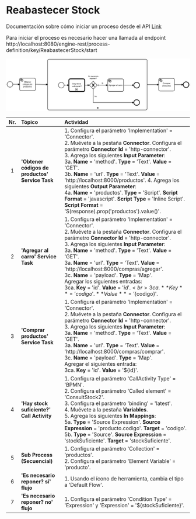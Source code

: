 # Reabastecer Stock

Documentación sobre cómo iniciar un proceso desde el API [Link](https://docs.camunda.org/manual/7.9/reference/rest/process-definition/post-start-process-instance/)

Para iniciar el proceso es necesario hacer una llamada al endpoint http://localhost:8080/engine-rest/process-definition/key/ReabastecerStock/start

![BPMN Diagram](ReabastecerStock.png)

|   Nr. | Tópico                                          | Actividad                                                                                                                                                                                                                                                                                                                                                                                                                                                                                                                                                                                                                                                                                                                                                                                                         |
| :---: | :---                                            | :---                                                                                                                                                                                                                                                                                                                                                                                                                                                                                                                                                                                                                                                                                                                                                                                                              |
|     1 | **'Obtener códigos de productos' Service Task** | 1. Configura el parámetro 'Implementation' = 'Connector'. <br> 2. Muévete a la pestaña **Connector**. Configura el parámetro **Connector Id** = 'http-connector'.<br> 3. Agrega los siguientes **Input Parameter**:<br> 3a. **Name** = 'method'. **Type** = 'Text'. **Value** = 'GET'. <br> 3b. **Name** = 'url'. **Type** = 'Text'. **Value** = 'http://localhost:8000/productos'. 4. Agrega los siguientes **Output Parameter**:<br> 4a. **Name** = 'productos'. **Type** = 'Script'. **Script Format** = 'javascript'. **Script Type** = 'Inline Script'. **Script Format** = 'S(response).prop('productos').value()'.                                                                                                                                                                                         |
|     2 | **'Agregar al carro' Service Task**             | 1. Configura el parámetro 'Implementation' = 'Connector'. <br> 2. Muévete a la pestaña **Connector**. Configura el parámetro **Connector Id** = 'http-connector'.<br> 3. Agrega los siguientes **Input Parameter**:<br> 3a. **Name** = 'method'. **Type** = 'Text'. **Value** = 'GET'. <br> 3a. **Name** = 'url'. **Type** = 'Text'. **Value** = 'http://localhost:8000/compras/agregar'. <br> 3c. **Name** = 'payload'. **Type** = 'Map'. <br> Agregar los siguientes entradas:<br> 3ca. **Key** = 'id'. **Value** = '${id}'. <br> 3ca. **Key** = 'codigo'. **Value** = '${codigo}'.                                                                                                                                                                                                                      |
|     3 | **'Comprar productos' Service Task** | 1. Configura el parámetro 'Implementation' = 'Connector'. <br> 2. Muévete a la pestaña **Connector**. Configura el parámetro **Connector Id** = 'http-connector'.<br> 3. Agrega los siguientes **Input Parameter**:<br> 3a. **Name** = 'method'. **Type** = 'Text'. **Value** = 'GET'. <br> 3a. **Name** = 'url'. **Type** = 'Text'. **Value** = 'http://localhost:8000/compras/comprar'. <br> 3c. **Name** = 'payload'. **Type** = 'Map'. <br> Agregar el siguientes entrada:<br> 3ca. **Key** = 'id'. **Value** = '${id}'.                                                                                                                                                                                                             |
|     4 | **'Hay stock suficiente?' Call Activity** | 1. Configura el parámetro 'CallActivity Type' = 'BPMN'. <br>  2. Configura el parámetro 'Called element' = 'ConsultStock2'. <br> 3. Configura el parámetro 'binding' = 'latest'. <br> 4. Muévete a la pestaña **Variables**. <br> 5. Agrega los siguientes **In Mappings**:<br> 5a. **Type** = 'Source Expression'. **Source Expression** = 'producto.codigo'. **Target** = 'codigo'. <br> 5b. **Type** = 'Source'. **Source Expression** = 'stockSuficiente'. **Target** = 'stockSuficiente'. |
|     5 | **Sub Process (Secuencial)** | 1. Configura el parámetro 'Collection' = 'productos'. <br>  2. Configura el parámetro 'Element Variable' = 'producto'.|
|     6 | **'Es necesario reponer? sí' flujo**            | 1. Usando el ícono de herramienta, cambia el tipo a 'Default Flow'.                                                                                                                                                                                                                                                                                                                                                                                                                                                                                                                                                                                                                                                                                                                                               |
|     7 | **'Es necesario reponer? no' flujo**            | 1. Configura el parámetro 'Condition Type' = 'Expression' y 'Expression' = '${stockSuficiente}'.                                                                                                                                                                                                                                                                                                                                                                                                                                                                                                                                                                                                                                                                                                                  |
